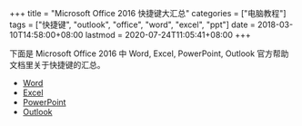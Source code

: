 +++
title = "Microsoft Office 2016 快捷键大汇总"
categories = ["电脑教程"]
tags = ["快捷键", "outlook", "office", "word", "excel", "ppt"]
date = 2018-03-10T14:58:00+08:00
lastmod = 2020-07-24T11:05:41+08:00
+++



下面是 Microsoft Office 2016 中 Word, Excel, PowerPoint, Outlook 官方帮助文档里关于快捷键的汇总。

* [Word][Word]
* [Excel][Excel]
* [PowerPoint][PowerPoint]
* [Outlook][Outlook]


[Word]: https://support.office.com/zh-cn/client/Microsoft-Word-%E5%9C%A8-Windows-%E4%B8%8A%E7%9A%84%E9%94%AE%E7%9B%98%E5%BF%AB%E6%8D%B7%E6%96%B9%E5%BC%8F-95ef89dd-7142-4b50-afb2-f762f663ceb2?NS=WORD&Version=16
[Excel]: https://support.office.com/zh-cn/client/Excel-for-Windows-%E4%B8%AD%E7%9A%84%E9%94%AE%E7%9B%98%E5%BF%AB%E6%8D%B7%E6%96%B9%E5%BC%8F-1798d9d5-842a-42b8-9c99-9b7213f0040f?NS=WORD&Version=16
[PowerPoint]: https://support.office.com/zh-cn/client/%E4%BD%BF%E7%94%A8%E9%94%AE%E7%9B%98%E5%BF%AB%E6%8D%B7%E6%96%B9%E5%BC%8F%E5%88%9B%E5%BB%BA-PowerPoint-%E6%BC%94%E7%A4%BA%E6%96%87%E7%A8%BF-ebb3d20e-dcd4-444f-a38e-bb5c5ed180f4?NS=POWERPNT&Version=16
[Outlook]: https://support.office.com/zh-cn/client/Outlook-%E7%9A%84%E9%94%AE%E7%9B%98%E5%BF%AB%E6%8D%B7%E6%96%B9%E5%BC%8F-3cdeb221-7ae5-4c1d-8c1d-9e63216c1efd?NS=OUTLOOK&Version=16